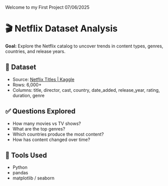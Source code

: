 Welcome to my First Project 07/06/2025

# 🎬 Netflix Dataset Analysis

**Goal:** Explore the Netflix catalog to uncover trends in content types, genres, countries, and release years.

## 📌 Dataset
- Source: [Netflix Titles | Kaggle](https://www.kaggle.com/datasets/shivamb/netflix-shows)
- Rows: 6,000+
- Columns: title, director, cast, country, date_added, release_year, rating, duration, genre

## ✅ Questions Explored
- How many movies vs TV shows?
- What are the top genres?
- Which countries produce the most content?
- How has content changed over time?

## 🔧 Tools Used
- Python
- pandas
- matplotlib / seaborn
